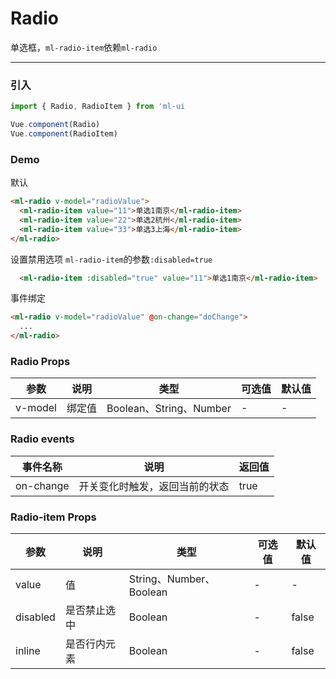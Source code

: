 # Radio

单选框，`ml-radio-item`依赖`ml-radio`
<hr>

### 引入
```js
import { Radio, RadioItem } from 'ml-ui

Vue.component(Radio)
Vue.component(RadioItem)
```
### Demo
默认
```html
<ml-radio v-model="radioValue">
  <ml-radio-item value="11">单选1南京</ml-radio-item>
  <ml-radio-item value="22">单选2杭州</ml-radio-item>
  <ml-radio-item value="33">单选3上海</ml-radio-item>
</ml-radio>
```

设置禁用选项 `ml-radio-item`的参数`:disabled=true`
```html
  <ml-radio-item :disabled="true" value="11">单选1南京</ml-radio-item>
```
事件绑定
```html
<ml-radio v-model="radioValue" @on-change="doChange">
  ...    
</ml-radio>
```
### Radio Props
| 参数          | 说明            | 类型            | 可选值                 | 默认值   |
|-------------  |---------------- |---------------- |---------------------- |-------- |
| v-model         | 绑定值		  | Boolean、String、Number  | - | - |


### Radio events
| 事件名称          | 说明            | 返回值 |
|-------------  |---------------- | ---- |
|on-change	  |开关变化时触发，返回当前的状态	 | true|false |

### Radio-item Props
| 参数          | 说明            | 类型            | 可选值                 | 默认值   |
|-------------  |---------------- |---------------- |---------------------- |-------- |
| value         | 值	  | String、Number、Boolean  | - | - |
| disabled         | 是否禁止选中	  | Boolean  |  -  | false |
| inline         | 是否行内元素	  | Boolean  |  - | false |
